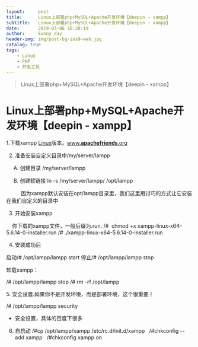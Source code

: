```yaml
---
layout:     post
title:      Linux上部署php+MySQL+Apache开发环境【deepin - xampp】
subtitle:   Linux上部署php+MySQL+Apache开发环境【deepin - xampp】
date:       2019-03-06 10:28:19
author:     Sunny day
header-img: img/post-bg-ios9-web.jpg
catalog: true
tags:
    - Linux
    - PHP
    - 开发工具
---
```


>Linux上部署php+MySQL+Apache开发环境【deepin - xampp】

# Linux上部署php+MySQL+Apache开发环境【deepin - xampp】


1.下载xampp [Linux](http://lib.csdn.net/base/linux)版本。[www.**apachefriends**.org](https://www.baidu.com/link?url=Kx27eGnYkucJMaunlciYG8p7gwlogQvXDnGYgM9m-SaK1whxqZLV4TZpxNSncDec&wd=&eqid=ece22af800000df10000000357fd9fb0)

2. 准备安装自定义目录中/my/server/lampp

     A. 创建目录 /my/server/lampp

     B. 创建软链接 ln -s /my/server/lampp/ /opt/lampp 

          因为xampp默认安装在opt/lampp目录里，我们这里用讨巧的方式让它安装在我们自定义的目录中

3. 开始安装xampp

    你下载的xampp文件，一般后缀为.run.
/#  chmod +x xampp-linux-x64-5.6.14-0-installer.run /# ./xampp-linux-x64-5.6.14-0-installer.run

4. 安装成功后

启动/# /opt/lampp/lampp start 停止/# /opt/lampp/lampp stop

卸载xampp：

/# /opt/lampp/lampp stop /# rm -rf /opt/lampp

5. 安全设置.如果你不是开发环境，而是部署环境，这个很重要！

/# /opt/lampp/lampp security

* 安全设置，具体的百度下很多

6. 自启动
/#cp /opt/lampp/xampp /etc/rc.d/init.d/xampp   /#chkconfig --add xampp   /#chkconfig xampp on  
